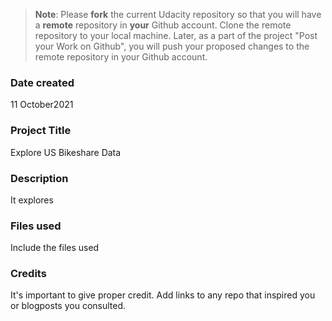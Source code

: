 >**Note**: Please **fork** the current Udacity repository so that you will have a **remote** repository in **your** Github account. Clone the remote repository to your local machine. Later, as a part of the project "Post your Work on Github", you will push your proposed changes to the remote repository in your Github account.

### Date created
11 October2021

### Project Title
Explore US Bikeshare Data

### Description
It explores 

### Files used
Include the files used

### Credits
It's important to give proper credit. Add links to any repo that inspired you or blogposts you consulted.

